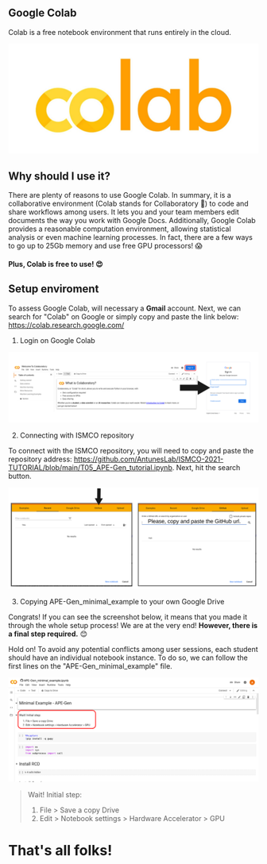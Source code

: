 ## Google Colab

Colab is a free notebook environment that runs entirely in the cloud.  


![](./figures/colab_logo.jpeg)

## Why should I use it?

There are plenty of reasons to use Google Colab. In summary, it is a collaborative environment (Colab stands for Collaboratory :eyes:) to code and share workflows among users. It lets you and your team members edit documents the way you work with Google Docs. Additionally, Google Colab provides a reasonable computation environment, allowing statistical analysis or even machine learning processes. In fact, there are a few ways to go up to 25Gb memory and use free GPU processors! :scream:

#### Plus, Colab is free to use!  :heart_eyes:

## Setup enviroment

To assess Google Colab, will necessary a **Gmail** account. Next, we can search for "Colab" on Google or simply copy and paste the link below: https://colab.research.google.com/

1. Login on Google Colab

![](./figures/google_colab_step_1.png)

2. Connecting with ISMCO repository

To connect with the ISMCO repository, you will need to copy and paste the repository address: https://github.com/AntunesLab/ISMCO-2021-TUTORIAL/blob/main/T05_APE-Gen_tutorial.ipynb. Next, hit the search button. 

![](./figures/google_colab_step_2.png)

3. Copying APE-Gen_minimal_example to your own Google Drive

Congrats! If you can see the screenshot below, it means that you made it through the whole setup process! We are at the very end! **However,  there is a final step required.** :blush:

Hold on! To avoid any potential conflicts among user sessions, each student should have an individual notebook instance. To do so, we can follow the first lines on the  "APE-Gen_minimal_example" file.

![](./figures/google_colab_step_3.png)

> Wait! Initial step:
> 
> 1. File > Save a copy Drive
> 2. Edit > Notebook settings > Hardware Accelerator > GPU 

# That's all folks!

